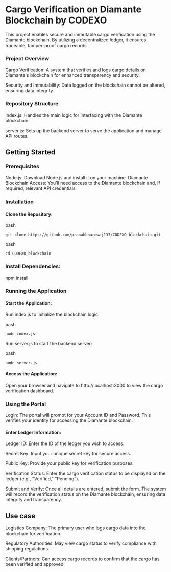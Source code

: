 # Cargo Verification on Diamante Blockchain by CODEXO


This project enables secure and immutable cargo verification using the Diamante blockchain. By utilizing a decentralized ledger, it ensures traceable, tamper-proof cargo records.

### Project Overview
Cargo Verification: A system that verifies and logs cargo details on Diamante's blockchain for enhanced transparency and security.

Security and Immutability: Data logged on the blockchain cannot be altered, ensuring data integrity.

### Repository Structure

index.js: Handles the main logic for interfacing with the Diamante blockchain.

server.js: Sets up the backend server to serve the application and manage API routes.

## Getting Started
### Prerequisites

Node.js: Download Node.js and install it on your machine.
Diamante Blockchain Access: You’ll need access to the Diamante blockchain and, if required, relevant API credentials.
### Installation
#### Clone the Repository:

bash

    git clone https://github.com/pranabbhardwaj137/CODEXO_blockchain.git


bash

    cd CODEXO_blockchain


### Install Dependencies:


npm install


### Running the Application
#### Start the Application:

Run index.js to initialize the blockchain logic:

bash

    node index.js

Run server.js to start the backend server:

bash

    node server.js

#### Access the Application:

Open your browser and navigate to http://localhost:3000 to view the cargo verification dashboard.


### Using the Portal

Login: The portal will prompt for your Account ID and Password. This verifies your identity for accessing the Diamante blockchain.

#### Enter Ledger Information:

Ledger ID: Enter the ID of the ledger you wish to access.

Secret Key: Input your unique secret key for secure access.

Public Key: Provide your public key for verification purposes.

Verification Status: Enter the cargo verification status to be displayed on the ledger (e.g., "Verified," "Pending").

Submit and Verify: Once all details are entered, submit the form. The system will record the verification status on the Diamante blockchain, ensuring data integrity and transparency.

## Use case
Logistics Company: The primary user who logs cargo data into the blockchain for verification.

Regulatory Authorities: May view cargo status to verify compliance with shipping regulations.

Clients/Partners: Can access cargo records to confirm that the cargo has been verified and approved.

